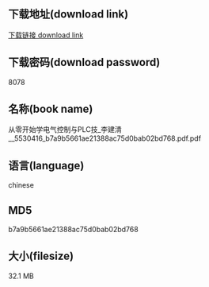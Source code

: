 ## 下载地址(download link)
[下载链接 download link](https://voluble-croquembouche-d321dc.netlify.app/?s=%E4%BB%8E%E9%9B%B6%E5%BC%80%E5%A7%8B%E5%AD%A6%E7%94%B5%E6%B0%94%E6%8E%A7%E5%88%B6%E4%B8%8EPLC%E6%8A%80_%E6%9D%8E%E5%BB%BA%E6%B8%85__5530416_b7a9b5661ae21388ac75d0bab02bd768.pdf)

## 下载密码(download password)
8078

## 名称(book name)
从零开始学电气控制与PLC技_李建清__5530416_b7a9b5661ae21388ac75d0bab02bd768.pdf.pdf

## 语言(language)
chinese

## MD5
b7a9b5661ae21388ac75d0bab02bd768

## 大小(filesize)
32.1 MB
